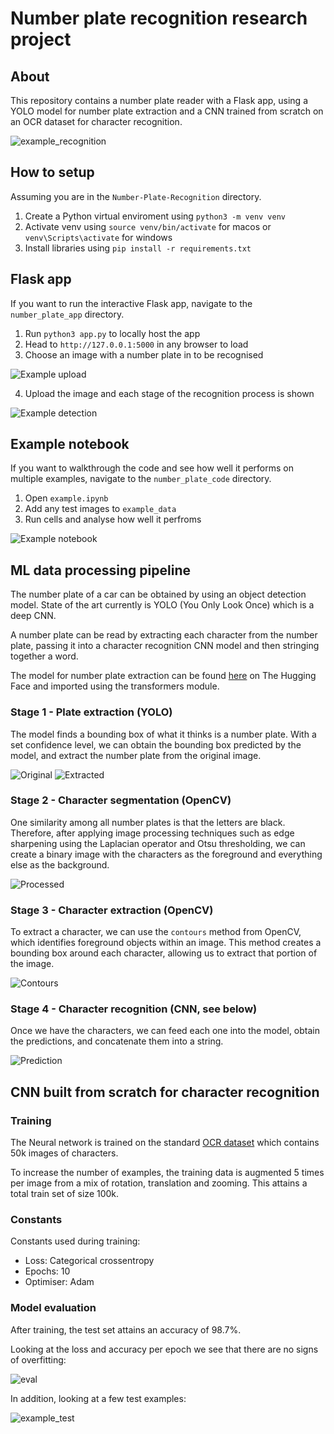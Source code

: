 # Number plate recognition research project

## About

This repository contains a number plate reader with a Flask app, using a YOLO model for number plate extraction and a CNN trained from scratch on an OCR dataset for character recognition.

![example_recognition](docs/example_detection.png)

## How to setup

Assuming you are in the `Number-Plate-Recognition` directory.

1. Create a Python virtual enviroment using `python3 -m venv venv`
2. Activate venv using `source venv/bin/activate` for macos or `venv\Scripts\activate` for windows
3. Install libraries using `pip install -r requirements.txt`

## Flask app

If you want to run the interactive Flask app, navigate to the `number_plate_app` directory.

1. Run `python3 app.py` to locally host the app
2. Head to `http://127.0.0.1:5000` in any browser to load 
3. Choose an image with a number plate in to be recognised

![Example upload](docs/example_upload.png)

4. Upload the image and each stage of the recognition process is shown

![Example detection](docs/example_detection.png)

## Example notebook

If you want to walkthrough the code and see how well it performs on multiple examples, navigate to the `number_plate_code` directory.

1. Open `example.ipynb`
2. Add any test images to `example_data`
3. Run cells and analyse how well it perfroms

![Example notebook](docs/notebook_run.png)

## ML data processing pipeline

The number plate of a car can be obtained by using an object detection model. State of the art currently is YOLO (You Only Look Once) which is a deep CNN. 

A number plate can be read by extracting each character from the number plate, passing it into a character recognition CNN model and then stringing together a word.

The model for number plate extraction can be found [here](https://huggingface.co/nickmuchi/yolos-small-finetuned-license-plate-detection) on The Hugging Face and imported using the transformers module.

### Stage 1 - Plate extraction (YOLO)

The model finds a bounding box of what it thinks is a number plate. With a set confidence level, we can obtain the bounding box predicted by the model, and extract the number plate from the original image.

![Original](docs/original.png) ![Extracted](docs/extracted.png)


### Stage 2 - Character segmentation (OpenCV)

One similarity among all number plates is that the letters are black. Therefore, after applying image processing techniques such as edge sharpening using the Laplacian operator and Otsu thresholding, we can create a binary image with the characters as the foreground and everything else as the background.

![Processed](docs/processed.png)

### Stage 3 - Character extraction (OpenCV)

To extract a character, we can use the `contours` method from OpenCV, which identifies foreground objects within an image. This method creates a bounding box around each character, allowing us to extract that portion of the image.

![Contours](docs/contours.png)

### Stage 4 - Character recognition (CNN, see below)
Once we have the characters, we can feed each one into the model, obtain the predictions, and concatenate them into a string.

![Prediction](docs/prediction.png)

## CNN built from scratch for character recognition

### Training

The Neural network is trained on the standard [OCR dataset](https://www.kaggle.com/datasets/preatcher/standard-ocr-dataset) which contains 50k images of characters.

To increase the number of examples, the training data is augmented 5 times per image from a mix of rotation, translation and zooming. This attains a total train set of size 100k.

### Constants

Constants used during training:

- Loss: Categorical crossentropy
- Epochs: 10
- Optimiser: Adam

### Model evaluation

After training, the test set attains an accuracy of 98.7%.

Looking at the loss and accuracy per epoch we see that there are no signs of overfitting:

![eval](docs/model_eval.png)

In addition, looking at a few test examples: 

![example_test](docs/character_example.png)
